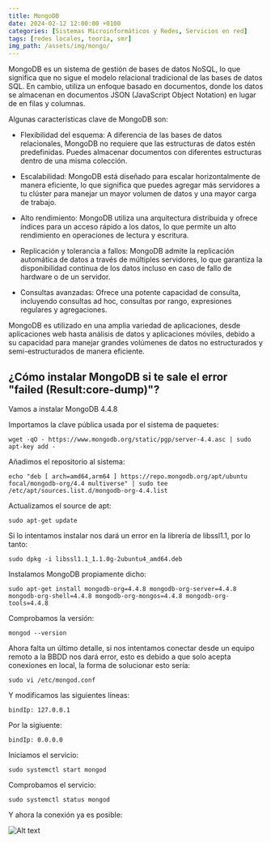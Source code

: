 ```yaml
---
title: MongoDB
date: 2024-02-12 12:00:00 +0100
categories: [Sistemas Microinformáticos y Redes, Servicios en red]
tags: [redes locales, teoría, smr]
img_path: /assets/img/mongo/
---
```


MongoDB es un sistema de gestión de bases de datos NoSQL, lo que significa que no sigue el modelo relacional tradicional de las bases de datos SQL. En cambio, utiliza un enfoque basado en documentos, donde los datos se almacenan en documentos JSON (JavaScript Object Notation) en lugar de en filas y columnas.

Algunas características clave de MongoDB son:

- Flexibilidad del esquema: A diferencia de las bases de datos relacionales, MongoDB no requiere que las estructuras de datos estén predefinidas. Puedes almacenar documentos con diferentes estructuras dentro de una misma colección.

- Escalabilidad: MongoDB está diseñado para escalar horizontalmente de manera eficiente, lo que significa que puedes agregar más servidores a tu clúster para manejar un mayor volumen de datos y una mayor carga de trabajo.

- Alto rendimiento: MongoDB utiliza una arquitectura distribuida y ofrece índices para un acceso rápido a los datos, lo que permite un alto rendimiento en operaciones de lectura y escritura.

- Replicación y tolerancia a fallos: MongoDB admite la replicación automática de datos a través de múltiples servidores, lo que garantiza la disponibilidad continua de los datos incluso en caso de fallo de hardware o de un servidor.

- Consultas avanzadas: Ofrece una potente capacidad de consulta, incluyendo consultas ad hoc, consultas por rango, expresiones regulares y agregaciones.

MongoDB es utilizado en una amplia variedad de aplicaciones, desde aplicaciones web hasta análisis de datos y aplicaciones móviles, debido a su capacidad para manejar grandes volúmenes de datos no estructurados y semi-estructurados de manera eficiente.

## ¿Cómo instalar MongoDB si te sale el error "failed (Result:core-dump)"?

Vamos a instalar MongoDB 4.4.8

Importamos la clave pública usada por el sistema de paquetes:

```wget -qO - https://www.mongodb.org/static/pgp/server-4.4.asc | sudo apt-key add -```

Añadimos el repositorio al sistema:

```echo "deb [ arch=amd64,arm64 ] https://repo.mongodb.org/apt/ubuntu focal/mongodb-org/4.4 multiverse" | sudo tee /etc/apt/sources.list.d/mongodb-org-4.4.list```

Actualizamos el source de apt:

```sudo apt-get update```

Si lo intentamos instalar nos dará un error en la librería de libssl1.1, por lo tanto:

```wget http://archive.ubuntu.com/ubuntu/pool/main/o/openssl/libssl1.1_1.1.0g-2ubuntu4_amd64.deb
sudo dpkg -i libssl1.1_1.1.0g-2ubuntu4_amd64.deb
```

Instalamos MongoDB propiamente dicho:

```sudo apt-get install mongodb-org=4.4.8 mongodb-org-server=4.4.8 mongodb-org-shell=4.4.8 mongodb-org-mongos=4.4.8 mongodb-org-tools=4.4.8```

Comprobamos la versión:

```mongod --version```

Ahora falta un último detalle, si nos intentamos conectar desde un equipo remoto a la BBDD nos dará error, esto es debido a que solo acepta conexiones en local, la forma de solucionar esto sería:

```sudo vi /etc/mongod.conf```

Y modificamos las siguientes líneas:

```bindIp: 127.0.0.1```

Por la sigiuente:

```bindIp: 0.0.0.0```

Iniciamos el servicio:

```sudo systemctl start mongod```

Comprobamos el servicio:

```sudo systemctl status mongod```

Y ahora la conexión ya es posible:

![Alt text](conexionMongoDB.png)